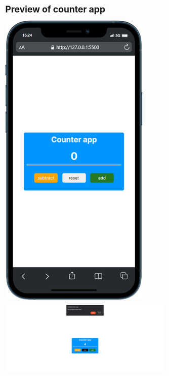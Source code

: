 # Preview of counter app

![mobile  preview of counter app](/DAY%201/images/mobile%20preview.png)

![alert message while doing reset ](/DAY%201/images/desktop%20preview%20while%20reset%20counter%20.png)
